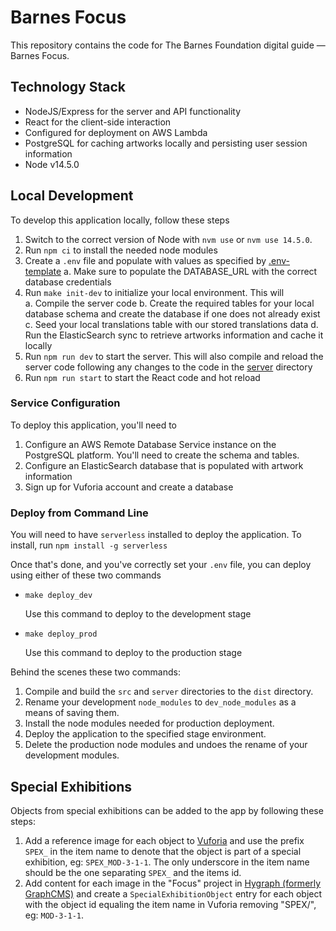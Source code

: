 # Barnes Focus

This repository contains the code for The Barnes Foundation digital guide — Barnes Focus.

## Technology Stack

- NodeJS/Express for the server and API functionality
- React for the client-side interaction
- Configured for deployment on AWS Lambda
- PostgreSQL for caching artworks locally and persisting user session information
- Node v14.5.0

## Local Development

To develop this application locally, follow these steps

1. Switch to the correct version of Node with `nvm use` or `nvm use 14.5.0`.
2. Run `npm ci` to install the needed node modules
3. Create a `.env` file and populate with values as specified by [.env-template](.env-template)
  a. Make sure to populate the DATABASE_URL with the correct database credentials
4. Run `make init-dev` to initialize your local environment. This will  
  a. Compile the server code
  b. Create the required tables for your local database schema and create the database if one does not already exist
  c. Seed your local translations table with our stored translations data
  d. Run the ElasticSearch sync to retrieve artworks information and cache it locally
5. Run `npm run dev` to start the server. This will also compile and reload the server code following any changes to the code in the [server](server) directory
6. Run `npm run start` to start the React code and hot reload

### Service Configuration

To deploy this application, you'll need to 

1. Configure an AWS Remote Database Service instance on the PostgreSQL platform. You'll need to create the schema and tables.
2. Configure an ElasticSearch database that is populated with artwork information
3. Sign up for Vuforia account and create a database

### Deploy from Command Line

You will need to have `serverless` installed to deploy the application. To install, run `npm install -g serverless`

Once that's done, and you've correctly set your `.env` file, you can deploy using either of these two commands

- `make deploy_dev`

  Use this command to deploy to the development stage

- `make deploy_prod`

  Use this command to deploy to the production stage

Behind the scenes these two commands:

1. Compile and build the `src` and `server`	directories to the `dist` directory.
2. Rename your development `node_modules` to `dev_node_modules` as a means of saving them.
3. Install the node modules needed for production deployment.
4. Deploy the application to the specified stage environment.
5. Delete the production node modules and undoes the rename of your development modules.

## Special Exhibitions

Objects from special exhibitions can be added to the app by following these steps:

1. Add a reference image for each object to [Vuforia](https://developer.vuforia.com/) and use the prefix `SPEX_` in the item name to denote that the object is part of a special exhibition, eg: `SPEX_MOD-3-1-1`. The only underscore in the item name should be the one separating `SPEX_` and the items id.
2. Add content for each image in the "Focus" project in [Hygraph (formerly GraphCMS)](https://app.hygraph.com) and create a `SpecialExhibitionObject` entry for each object with the object id equaling the item name in Vuforia removing "SPEX/", eg: `MOD-3-1-1`.

<!-- TODO write more instructions as things are implemented -->